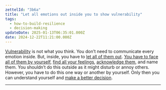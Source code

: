 ```yaml
---
zettelId: "3b6a"
title: "Let all emotions out inside you to show vulnerability"
tags:
  - how-to-build-resilience
  - decision-making
updateDate: 2025-01-13T06:35:01.000Z
date: 2024-12-22T11:21:00.000Z
---
```


[Vulnerability](/notes/7/) is not what you think. You don’t need to communicate every emotion inside. But, inside, you have to [let all of them out](/notes/52b/). [You have to face all of them by yourself](/notes/46/), [find all your feelings](/notes/68a/), [acknowledge them](/notes/46d1/), and name them. You shouldn’t do this outside as it might disturb or annoy others. However, you have to do this one way or another by yourself. Only then you can understand yourself and [make a better decision](/notes/80/).

---
